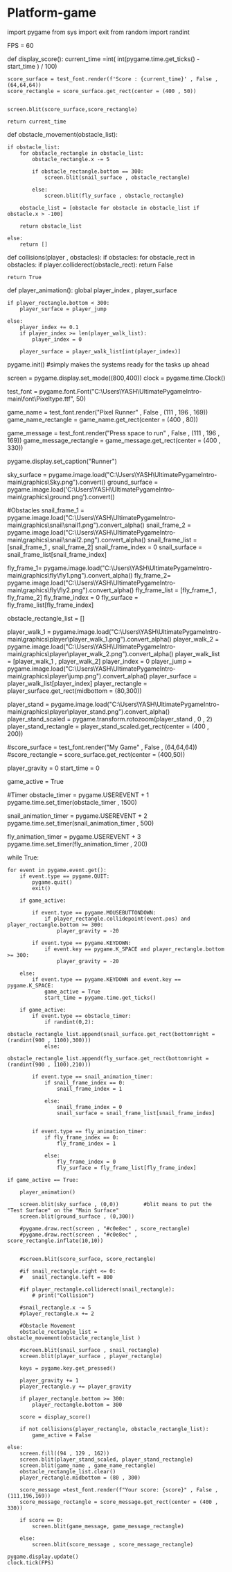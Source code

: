 # Platform-game
import pygame
from sys import exit
from random import randint

FPS = 60

def display_score():
    current_time =int( int(pygame.time.get_ticks() - start_time ) / 100)

    score_surface = test_font.render(f'Score : {current_time}' , False , (64,64,64))
    score_rectangle = score_surface.get_rect(center = (400 , 50))

    
    screen.blit(score_surface,score_rectangle)
    
    return current_time

def obstacle_movement(obstacle_list):

    if obstacle_list:
        for obstacle_rectangle in obstacle_list:
            obstacle_rectangle.x -= 5

            if obstacle_rectangle.bottom == 300:
                screen.blit(snail_surface , obstacle_rectangle)

            else:
                screen.blit(fly_surface , obstacle_rectangle)

        obstacle_list = [obstacle for obstacle in obstacle_list if obstacle.x > -100]

        return obstacle_list
    
    else:
        return []

def collisions(player , obstacles):
    if obstacles:
        for obstacle_rect in obstacles:
            if player.colliderect(obstacle_rect):
                return False
            
    return True

def player_animation():
    global player_index , player_surface

    if player_rectangle.bottom < 300:
        player_surface = player_jump 

    else:
        player_index += 0.1
        if player_index >= len(player_walk_list):
            player_index = 0
        
        player_surface = player_walk_list[int(player_index)]


pygame.init()          #simply makes the systems ready for the tasks up ahead 

screen = pygame.display.set_mode((800,400))
clock = pygame.time.Clock()

test_font = pygame.font.Font("C:\\Users\\YASH\\UltimatePygameIntro-main\\font\\Pixeltype.ttf", 50)

game_name = test_font.render("Pixel Runner" , False , (111 , 196 , 169))
game_name_rectangle = game_name.get_rect(center = (400 , 80))

game_message = test_font.render("Press space to run" , False , (111 , 196 , 169))
game_message_rectangle = game_message.get_rect(center = (400 , 330))

pygame.display.set_caption("Runner")

sky_surface = pygame.image.load("C:\\Users\\YASH\\UltimatePygameIntro-main\\graphics\\Sky.png").convert()
ground_surface = pygame.image.load('C:\\Users\\YASH\\UltimatePygameIntro-main\\graphics\\ground.png').convert()

#Obstacles
snail_frame_1 = pygame.image.load("C:\\Users\\YASH\\UltimatePygameIntro-main\\graphics\\snail\\snail1.png").convert_alpha()
snail_frame_2 =  pygame.image.load("C:\\Users\\YASH\\UltimatePygameIntro-main\\graphics\\snail\\snail2.png").convert_alpha()
snail_frame_list = [snail_frame_1 , snail_frame_2]
snail_frame_index = 0
snail_surface = snail_frame_list[snail_frame_index]

fly_frame_1= pygame.image.load("C:\\Users\\YASH\\UltimatePygameIntro-main\\graphics\\fly\\fly1.png").convert_alpha()
fly_frame_2= pygame.image.load("C:\\Users\\YASH\\UltimatePygameIntro-main\\graphics\\fly\\fly2.png").convert_alpha()
fly_frame_list = [fly_frame_1 , fly_frame_2]
fly_frame_index = 0
fly_surface = fly_frame_list[fly_frame_index]

obstacle_rectangle_list = []

player_walk_1 = pygame.image.load("C:\\Users\\YASH\\UltimatePygameIntro-main\\graphics\\player\\player_walk_1.png").convert_alpha()
player_walk_2 = pygame.image.load("C:\\Users\\YASH\\UltimatePygameIntro-main\\graphics\\player\\player_walk_2.png").convert_alpha()
player_walk_list = [player_walk_1 , player_walk_2]
player_index = 0
player_jump = pygame.image.load("C:\\Users\\YASH\\UltimatePygameIntro-main\\graphics\\player\\jump.png").convert_alpha()
player_surface = player_walk_list[player_index]
player_rectangle = player_surface.get_rect(midbottom = (80,300))

player_stand = pygame.image.load("C:\\Users\\YASH\\UltimatePygameIntro-main\\graphics\\player\\player_stand.png").convert_alpha()
player_stand_scaled = pygame.transform.rotozoom(player_stand , 0 , 2)
player_stand_rectangle = player_stand_scaled.get_rect(center = (400 , 200))

#score_surface = test_font.render("My Game" , False , (64,64,64))
#score_rectangle = score_surface.get_rect(center = (400,50))

player_gravity = 0 
start_time = 0

game_active = True

#Timer
obstacle_timer = pygame.USEREVENT + 1
pygame.time.set_timer(obstacle_timer , 1500)

snail_animation_timer = pygame.USEREVENT + 2
pygame.time.set_timer(snail_animation_timer , 500)

fly_animation_timer = pygame.USEREVENT + 3
pygame.time.set_timer(fly_animation_timer , 200)

while True:
    
    for event in pygame.event.get():
        if event.type == pygame.QUIT:
            pygame.quit()
            exit()

        if game_active:

            if event.type == pygame.MOUSEBUTTONDOWN:
                if player_rectangle.collidepoint(event.pos) and player_rectangle.bottom >= 300:
                    player_gravity = -20

            if event.type == pygame.KEYDOWN:
                if event.key == pygame.K_SPACE and player_rectangle.bottom >= 300:
                    player_gravity = -20

        else:
            if event.type == pygame.KEYDOWN and event.key == pygame.K_SPACE:
                game_active = True
                start_time = pygame.time.get_ticks()
            
        if game_active:
            if event.type == obstacle_timer:
                if randint(0,2):
                    obstacle_rectangle_list.append(snail_surface.get_rect(bottomright = (randint(900 , 1100),300)))
                else:
                    obstacle_rectangle_list.append(fly_surface.get_rect(bottomright = (randint(900 , 1100),210)))
            
            if event.type == snail_animation_timer:
                if snail_frame_index == 0: 
                    snail_frame_index = 1

                else:
                    snail_frame_index = 0
                    snail_surface = snail_frame_list[snail_frame_index]


            if event.type == fly_animation_timer:
                if fly_frame_index == 0: 
                    fly_frame_index = 1

                else:
                    fly_frame_index = 0
                    fly_surface = fly_frame_list[fly_frame_index]
                
    if game_active == True:

        player_animation()

        screen.blit(sky_surface , (0,0))        #blit means to put the "Test Surface" on the "Main Surface"
        screen.blit(ground_surface , (0,300))

        #pygame.draw.rect(screen , "#c0e8ec" , score_rectangle)
        #pygame.draw.rect(screen , "#c0e8ec" , score_rectangle.inflate(10,10))


        #screen.blit(score_surface, score_rectangle)

        #if snail_rectangle.right <= 0:
        #   snail_rectangle.left = 800

        #if player_rectangle.colliderect(snail_rectangle):
            # print("Collision")
    
        #snail_rectangle.x -= 5
        #player_rectangle.x += 2

        #Obstacle Movement
        obstacle_rectangle_list = obstacle_movement(obstacle_rectangle_list )

        #screen.blit(snail_surface , snail_rectangle)
        screen.blit(player_surface , player_rectangle)

        keys = pygame.key.get_pressed()

        player_gravity += 1 
        player_rectangle.y += player_gravity

        if player_rectangle.bottom >= 300:
            player_rectangle.bottom = 300
        
        score = display_score()

        if not collisions(player_rectangle, obstacle_rectangle_list):
            game_active = False

    else:
        screen.fill((94 , 129 , 162))
        screen.blit(player_stand_scaled, player_stand_rectangle)
        screen.blit(game_name , game_name_rectangle)
        obstacle_rectangle_list.clear()
        player_rectangle.midbottom = (80 , 300)

        score_message =test_font.render(f"Your score: {score}" , False , (111,196,169))
        score_message_rectangle = score_message.get_rect(center = (400 , 330))

        if score == 0:
            screen.blit(game_message, game_message_rectangle)

        else:
            screen.blit(score_message , score_message_rectangle)

    pygame.display.update()
    clock.tick(FPS)
